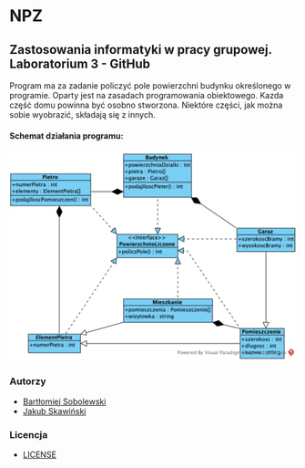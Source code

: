 # NPZ
## Zastosowania informatyki w pracy grupowej. Laboratorium 3 - GitHub

Program ma za zadanie policzyć pole powierzchni budynku określonego w programie.
Oparty jest na zasadach programowania obiektowego. Kazda część domu powinna być osobno stworzona.
Niektóre części, jak można sobie wyobrazić, składają się z innych.

#### Schemat działania programu:

![schemat.png](/NPZ/schemat.png "Schemat")

### Autorzy
* [Bartłomiej Sobolewski](https://github.com/B4L0)
* [Jakub Skawiński](https://github.com/kubaskaw000)

### Licencja
* [LICENSE](LICENSE)
